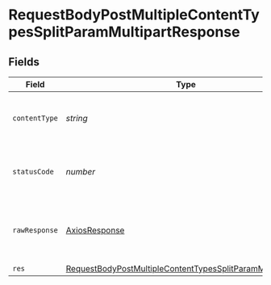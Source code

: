 # RequestBodyPostMultipleContentTypesSplitParamMultipartResponse


## Fields

| Field                                                                                                                                             | Type                                                                                                                                              | Required                                                                                                                                          | Description                                                                                                                                       |
| ------------------------------------------------------------------------------------------------------------------------------------------------- | ------------------------------------------------------------------------------------------------------------------------------------------------- | ------------------------------------------------------------------------------------------------------------------------------------------------- | ------------------------------------------------------------------------------------------------------------------------------------------------- |
| `contentType`                                                                                                                                     | *string*                                                                                                                                          | :heavy_check_mark:                                                                                                                                | HTTP response content type for this operation                                                                                                     |
| `statusCode`                                                                                                                                      | *number*                                                                                                                                          | :heavy_check_mark:                                                                                                                                | HTTP response status code for this operation                                                                                                      |
| `rawResponse`                                                                                                                                     | [AxiosResponse](https://axios-http.com/docs/res_schema)                                                                                           | :heavy_minus_sign:                                                                                                                                | Raw HTTP response; suitable for custom response parsing                                                                                           |
| `res`                                                                                                                                             | [RequestBodyPostMultipleContentTypesSplitParamMultipartRes](../../models/operations/requestbodypostmultiplecontenttypessplitparammultipartres.md) | :heavy_minus_sign:                                                                                                                                | OK                                                                                                                                                |